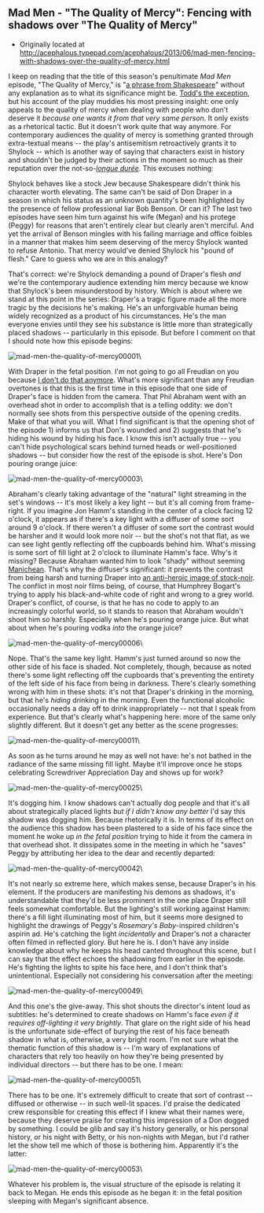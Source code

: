 ## Mad Men - "The Quality of Mercy": Fencing with shadows over "The Quality of Mercy"

 * Originally located at http://acephalous.typepad.com/acephalous/2013/06/mad-men-fencing-with-shadows-over-the-quality-of-mercy.html

I keep on reading that the title of this season's penultimate *Mad Men* episode, "The Quality of Mercy," is "[a phrase from Shakespeare](http://www.hollywoodreporter.com/bastard-machine/mad-men-ready-evolve-569970)" without any explanation as to what its significance might be. [Todd's the exception](http://www.avclub.com/articles/the-quality-of-mercy,98638/), but his account of the play muddies his most pressing insight: one only appeals to the quality of mercy when dealing with people who don't deserve it *because one wants it from that very same person*. It only exists as a rhetorical tactic. But it doesn't work quite that way anymore. For contemporary audiences the quality of mercy is something granted through extra-textual means -- the play's antisemitism retroactively grants it to Shylock -- which is another way of saying that characters exist in history and shouldn't be judged by their actions in the moment so much as their reputation over
the not-so-*[longue durée](http://en.wikipedia.org/wiki/Longue_dur%C3%A9e)*. This excuses nothing:

Shylock behaves like a stock Jew because Shakespeare didn't think his character worth elevating. The same can't be said of Don Draper in a season in which his status as an unknown quantity's been highlighted by the presence of fellow professional liar Bob Benson. Or can it? The last two episodes have seen him turn against his wife (Megan) and his protege (Peggy) for reasons that aren't entirely clear but clearly aren't merciful. And yet the arrival of Benson mingles with his failing marriage and office foibles in a manner that makes him seem deserving of the mercy Shylock wanted to refuse Antonio. That mercy would've denied Shylock his "pound of flesh." Care to guess who we are in this analogy?

That's correct: we're Shylock demanding a pound of Draper's flesh *and* we're the contemporary audience extending him mercy because we know that Shylock's been misunderstood by history. Which is about where we stand at this point in the series: Draper's a tragic figure made all the more tragic by the decisions he's making. He's an unforgivable human being widely recognized as a product of his circumstances. He's the man everyone envies until they see his substance is little more than strategically placed shadows -- particularly in this episode. But before I comment on that I should note how this episode begins:

![mad-men-the-quality-of-mercy00001](images/tv/mad-men-the-quality-of-mercy/mad-men-the-quality-of-mercy00001.png)\ 

With Draper in the fetal position. I'm not going to go all Freudian on you because [I don't do that anymore](http://acephalous.typepad.com/acephalous/2006/07/on_the_power_of.html). What's more significant than any Freudian overtones is that this is the first time in this episode that one side of Draper's face is hidden from the camera. That Phil Abraham went with an overhead shot in order to accomplish that is a telling oddity: we don't normally see shots from this perspective outside of the opening credits. Make of that what you will. What I find significant is that the opening shot of the episode 1) informs us that Don's wounded and 2) suggests that he's hiding his wound by hiding his face. I know this isn't actually true -- you can't hide psychological scars behind turned heads or well-positioned shadows -- but consider how the rest of the episode is shot. Here's Don pouring orange juice:

![mad-men-the-quality-of-mercy00003](images/tv/mad-men-the-quality-of-mercy/mad-men-the-quality-of-mercy00003.png)\ 

Abraham's clearly taking advantage of the "natural" light streaming in the set's windows -- it's most likely a key light -- but it's all coming from frame-right.  If you imagine Jon Hamm's standing in the center of a clock facing 12 o'clock, it appears as if there's a key light with a diffuser of some sort around 9 o'clock. If there weren't a diffuser of some sort the contrast would be harsher and it would look more noir -- but the shot's not that flat, as we can see light gently reflecting off the cupboards behind him. What's missing is some sort of fill light at 2 o'clock to illuminate Hamm's face. Why's it missing? Because Abraham wanted him to look "shady" without seeming [Manichean](http://en.wikipedia.org/wiki/Manichaeism#Figurative_use). That's why the diffuser's significant: it prevents the contrast from being harsh and turning Draper into [an anti-heroic image of stock-noir](http://icandi-art.deviantart.com/art/Film-Noir-The-Mobster-158987548). The conflict in most noir films being, of course, that Humphrey Bogart's trying to apply his black-and-white code of right and wrong to a grey world. Draper's conflict, of course, is that he has no code to apply to an increasingly colorful world, so it stands to reason that Abraham wouldn't shoot him so harshly. Especially when he's pouring
orange juice. But what about when he's pouring vodka *into* the orange juice?

![mad-men-the-quality-of-mercy00006](images/tv/mad-men-the-quality-of-mercy/mad-men-the-quality-of-mercy00006.png)\ 

Nope. That's the same key light. Hamm's just turned around so now the other side of his face is shaded. Not completely, though, because as noted there's some light reflecting off the cupboards that's preventing the entirety of the left side of his face from being in darkness. There's clearly something wrong with him in these shots: it's not that Draper's drinking in the morning, but that he's *hiding* drinking in the morning. Even the functional alcoholic occasionally needs a day off to drink inappropriately -- not that I speak from experience. But that's clearly what's happening here: more of the same only slightly different. But it doesn't get any better as the scene progresses:

![mad-men-the-quality-of-mercy00011](images/tv/mad-men-the-quality-of-mercy/mad-men-the-quality-of-mercy00011.png)\ 

As soon as he turns around he may as well not have: he's not bathed in the radiance of the same missing fill light. Maybe it'll improve once he stops celebrating Screwdriver Appreciation Day and shows up for work?

![mad-men-the-quality-of-mercy00025](images/tv/mad-men-the-quality-of-mercy/mad-men-the-quality-of-mercy00025.png)\ 

It's dogging him. I know shadows can't actually dog people and that it's all about strategically placed lights *but if I didn't know any better* I'd say this shadow was dogging him. Because rhetorically it is. In terms of its effect on the audience this shadow has been plastered to a side of his face since the moment he woke up *in the fetal position* trying to hide it from the camera in that overhead shot. It dissipates some in the meeting in which he "saves" Peggy by attributing her idea to the dear and recently departed:

![mad-men-the-quality-of-mercy00042](images/tv/mad-men-the-quality-of-mercy/mad-men-the-quality-of-mercy00042.png)\ 

It's not nearly so extreme here, which makes sense, because Draper's in his element. If the producers are manifesting his demons as shadows, it's understandable that they'd be less prominent in the one place Draper still feels somewhat comfortable. But the lighting's still working against Hamm: there's a fill light illuminating most of him, but it seems more designed to highlight the drawings of Peggy's *Rosemary's Baby*-inspired children's aspirin ad. He's catching the light *incidentally* and Draper's not a character often filmed in reflected glory. But here he is. I don't have any inside knowledge about why he keeps his head canted throughout this scene, but I can say that the effect echoes the shadowing from earlier in the episode. He's fighting the lights to spite his face here, and I don't think that's unintentional. Especially not considering his conversation after the meeting:

![mad-men-the-quality-of-mercy00049](images/tv/mad-men-the-quality-of-mercy/mad-men-the-quality-of-mercy00049.png)\ 

And this one's the give-away. This shot shouts the director's intent loud as subtitles: he's determined to create shadows on Hamm's face *even if it requires off-lighting it very brightly*. That glare on the right side of his head is the unfortunate side-effect of burying the rest of his face beneath shadow in what is, otherwise, a very bright room. I'm not sure what the thematic function of this shadow is -- I'm wary of explanations of characters that rely too heavily on how they're being presented by individual directors -- but there has to be one. I mean:

![mad-men-the-quality-of-mercy00051](images/tv/mad-men-the-quality-of-mercy/mad-men-the-quality-of-mercy00051.png)\ 

There has to be one. It's extremely difficult to create that sort of contrast -- diffused or otherwise -- in such well-lit spaces. I'd praise the dedicated crew responsible for creating this effect if I knew what their names were, because they deserve praise for creating this impression of a Don dogged by something. I could be glib and say it's history generally, or his personal history, or his night with Betty, or his non-nights with Megan, but I'd rather let the show tell me which of those is bothering him. Apparently it's the latter:

![mad-men-the-quality-of-mercy00053](images/tv/mad-men-the-quality-of-mercy/mad-men-the-quality-of-mercy00053.png)\ 

Whatever his problem is, the visual structure of the episode is relating it back to Megan. He ends this episode as he began it: in the fetal position sleeping with Megan's significant absence.
